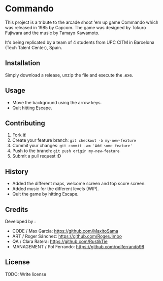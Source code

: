# Commando

This project is a tribute to the arcade shoot 'em up game Commando which was released in 1985 by Capcom. The game was designed by Tokuro Fujiwara and the music by Tamayo Kawamoto.

It's being replicated by a team of 4 students from UPC CITM in Barcelona (Tech Talent Center), Spain. 

## Installation

Simply download a release, unzip the file and execute the .exe. 

## Usage

- Move the background using the arrow keys.
- Quit hitting Escape. 

## Contributing

1. Fork it!
2. Create your feature branch: `git checkout -b my-new-feature`
3. Commit your changes: `git commit -am 'Add some feature'`
4. Push to the branch: `git push origin my-new-feature`
5. Submit a pull request :D

## History

- Added the different maps, welcome screen and top score screen. 
- Added music for the different levels (WIP).
- Quit the game by hitting Escape. 

## Credits

Developed by :

- CODE / Max Garcia: https://github.com/MaxitoSama
- ART / Roger Sánchez: https://github.com/RogerJimbo
- QA / Clara Ratera: https://github.com/RustikTie
- MANAGEMENT / Pol Ferrando: https://github.com/polferrando98

## License

TODO: Write license
